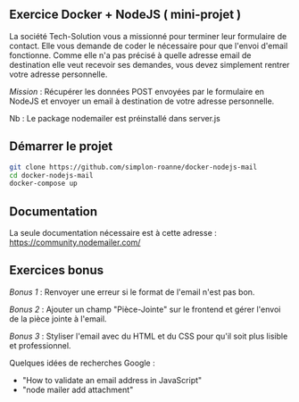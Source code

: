 ## Exercice Docker + NodeJS ( mini-projet )

La société Tech-Solution vous a missionné pour terminer leur formulaire de contact. 
Elle vous demande de coder le nécessaire pour que l'envoi d'email fonctionne. 
Comme elle n'a pas précisé à quelle adresse email de destination elle veut recevoir ses demandes, vous devez simplement rentrer votre adresse personnelle.

*Mission* : Récupérer les données POST envoyées par le formulaire en NodeJS et envoyer un email à destination de votre adresse personnelle.

Nb : Le package nodemailer est préinstallé dans server.js

## Démarrer le projet

```bash
git clone https://github.com/simplon-roanne/docker-nodejs-mail
cd docker-nodejs-mail
docker-compose up
```

## Documentation

La seule documentation nécessaire est à cette adresse : https://community.nodemailer.com/

## Exercices bonus

*Bonus 1* : Renvoyer une erreur si le format de l'email n'est pas bon.

*Bonus 2* : Ajouter un champ "Pièce-Jointe" sur le frontend et gérer l'envoi de la pièce jointe à l'email.

*Bonus 3* : Styliser l'email avec du HTML et du CSS pour qu'il soit plus lisible et professionnel.

Quelques idées de recherches Google :
- "How to validate an email address in JavaScript"
- "node mailer add attachment"